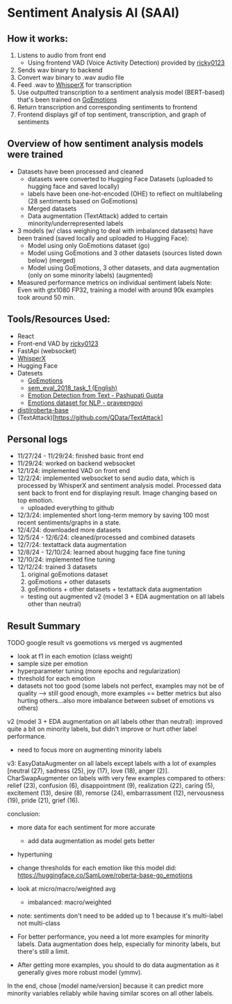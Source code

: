 # Sentiment Analysis AI (SAAI)

## How it works:
1. Listens to audio from front end
   - Using frontend VAD (Voice Activity Detection) provided by [ricky0123](https://github.com/ricky0123/vad)
2. Sends wav binary to backend
3. Convert wav binary to .wav audio file
4. Feed .wav to [WhisperX](https://github.com/m-bain/whisperX) for transcription
5. Use outputted transcription to a sentiment analysis model (BERT-based) that's been trained on [GoEmotions](https://github.com/google-research/google-research/tree/master/goemotions)
6. Return transcription and corresponding sentiments to frontend
7. Frontend displays gif of top sentiment, transcription, and graph of sentiments

## Overview of how sentiment analysis models were trained
- Datasets have been processed and cleaned
  - datasets were converted to Hugging Face Datasets (uploaded to hugging face and saved locally)
  - labels have been one-hot-encoded (OHE) to reflect on multilabeling (28 sentiments based on GoEmotions)
  - Merged datasets
  - Data augmentation (TextAttack) added to certain minority/underrepresented labels
- 3 models (w/ class weighing to deal with imbalanced datasets) have been trained (saved locally and uploaded to Hugging Face):
  - Model using only GoEmotions dataset (go)
  - Model using GoEmotions and 3 other datasets (sources listed down below) (merged)
  - Model using GoEmotions, 3 other datasets, and data augmentation (only on some minority labels) (augmented)
- Measured performance metrics on individual sentiment labels
Note: Even with gtx1080 FP32, training a model with around 90k examples took around 50 min.

## Tools/Resources Used:
- React
- Front-end VAD by [ricky0123](https://github.com/ricky0123/vad)
- FastApi (websocket)
- [WhisperX](https://github.com/m-bain/whisperX)
- Hugging Face
- Datesets
   - [GoEmotions](https://github.com/google-research/google-research/tree/master/goemotions)
   - [sem_eval_2018_task_1 (English)](https://huggingface.co/datasets/SemEvalWorkshop/sem_eval_2018_task_1)
   - [Emotion Detection from Text - Pashupati Gupta](https://www.kaggle.com/datasets/pashupatigupta/emotion-detection-from-text/data)
   - [Emotions dataset for NLP - praveengovi](https://www.kaggle.com/datasets/praveengovi/emotions-dataset-for-nlp/data)
- [distilroberta-base](https://huggingface.co/distilbert/distilroberta-base)
- (TextAttack)[https://github.com/QData/TextAttack]

## Personal logs
- 11/27/24 - 11/29/24: finished basic front end
- 11/29/24: worked on backend websocket
- 12/1/24: implemented VAD on front end 
- 12/2/24: implemented websocket to send audio data, which is processed by WhisperX and sentiment analysis model. Processed data sent back to front end for displaying result. Image changing based on top emotion.
   - uploaded everything to github
- 12/3/24: implemented short long-term memory by saving 100 most recent sentiments/graphs in a state.
- 12/4/24: downloaded more datasets
- 12/5/24 - 12/6/24: cleaned/processed and combined datasets
- 12/7/24: textattack data augmentation
- 12/8/24 - 12/10/24: learned about hugging face fine tuning
- 12/10/24: implemented fine tuning 
- 12/12/24: trained 3 datasets
	1. original goEmotions dataset
	2. goEmotions + other datasets
	3. goEmotions + other datasets + textattack data augmentation
  - testing out augmented v2 (model 3 + EDA augmentation on all labels other than neutral)

## Result Summary

TODO
google result vs goemotions vs merged vs augmented
- look at f1 in each emotion (class weight)
- sample size per emotion
- hyperparameter tuning (more epochs and regularization)
- threshold for each emotion
- datasets not too good (some labels not perfect, examples may not be of quality --> still good enough, more examples == better metrics but also hurting others...also more imbalance between subset of emotions vs others)

v2 (model 3 + EDA augmentation on all labels other than neutral): improved quite a bit on minority labels, but didn't improve or hurt other label performance.
- need to focus more on augmenting minority labels

v3:
EasyDataAugmenter on all labels except labels with a lot of examples [neutral (27), sadness (25), joy (17), love (18), anger (2)].
CharSwapAugmenter on labels with very few examples compared to others: relief (23), confusion (6), disappointment (9), realization (22), caring (5), excitement (13), desire (8), remorse (24), embarrassment (12), nervousness (19), pride (21), grief (16).

conclusion: 
- more data for each sentiment for more accurate 
  - add data augmentation as model gets better
- hypertuning
- change thresholds for each emotion like this model did: https://huggingface.co/SamLowe/roberta-base-go_emotions
- look at micro/macro/weighted avg
  - imbalanced: macro/weighted
- note: sentiments don't need to be added up to 1 because it's multi-label not multi-class

- For better performance, you need a lot more examples for minority labels. Data augmentation does help, especially for minority labels, but there's still a limit.
- After getting more examples, you should to do data augmentation as it generally gives more robust model (ymmv).

In the end, chose [model name/version] because it can predict more minority variables reliably while having similar scores on all other labels.